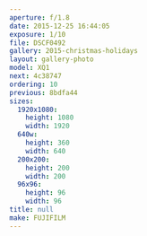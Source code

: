 ```yaml
---
aperture: f/1.8
date: 2015-12-25 16:44:05
exposure: 1/10
file: DSCF0492
gallery: 2015-christmas-holidays
layout: gallery-photo
model: XQ1
next: 4c38747
ordering: 10
previous: 8bdfa44
sizes:
  1920x1080:
    height: 1080
    width: 1920
  640w:
    height: 360
    width: 640
  200x200:
    height: 200
    width: 200
  96x96:
    height: 96
    width: 96
title: null
make: FUJIFILM
---
```


